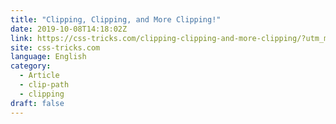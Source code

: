 ```yaml
---
title: "Clipping, Clipping, and More Clipping!"
date: 2019-10-08T14:18:02Z
link: https://css-tricks.com/clipping-clipping-and-more-clipping/?utm_medium=RSS&utm_source=news.12bit.vn
site: css-tricks.com
language: English
category:
  - Article
  - clip-path
  - clipping
draft: false
---
```

